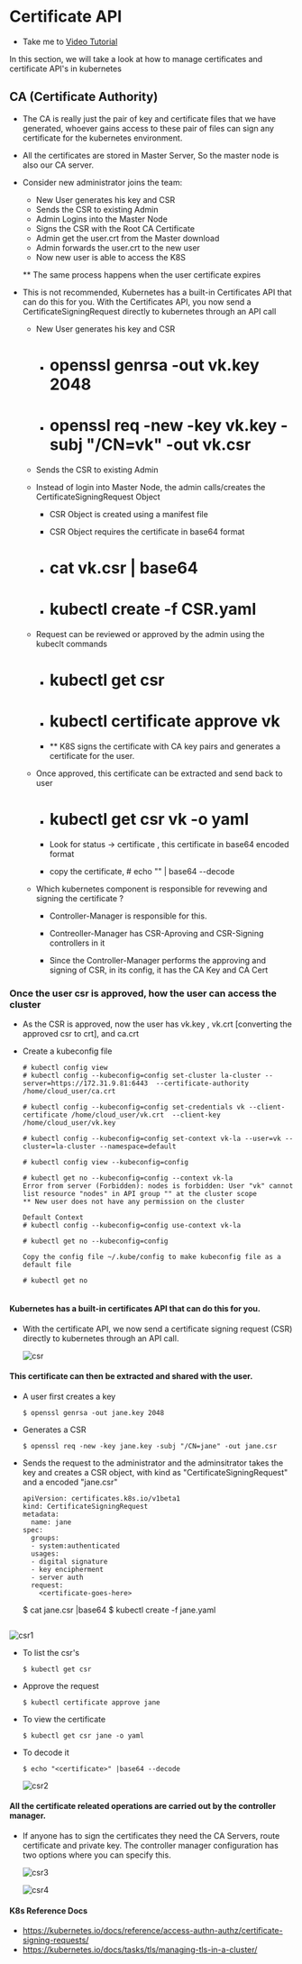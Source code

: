 # Certificate API
  - Take me to [Video Tutorial](https://kodekloud.com/courses/539883/lectures/9808253)
  
In this section, we will take a look at how to manage certificates and certificate API's in kubernetes

## CA (Certificate Authority)
- The CA is really just the pair of key and certificate files that we have generated, whoever gains access to these pair of files can sign any certificate for the kubernetes environment.



- All the certificates are stored in Master Server, So the master node is also our CA server. 

- Consider new administrator joins the team:
	
	- New User generates his key and CSR
	- Sends the CSR to existing Admin
	- Admin Logins into the Master Node
	- Signs the CSR with the Root CA Certificate
	- Admin get the user.crt from the Master download
	- Admin forwards the user.crt to the new user
	- Now new user is able to access the K8S


	** The same process happens when the user certificate expires


- This is not recommended, Kubernetes has a built-in Certificates API that can do this for you. With the Certificates API, you now send a CertificateSigningRequest directly to kubernetes through an API call
	- New User generates his key and CSR
      - # openssl genrsa -out vk.key 2048
      - # openssl req -new -key vk.key -subj "/CN=vk" -out vk.csr 


	- Sends the CSR to existing Admin

	- Instead of login into Master Node, the admin calls/creates the CertificateSigningRequest Object
      - CSR Object is created using a manifest file
      - CSR Object requires the certificate in base64 format
      - # cat vk.csr  | base64

      - # kubectl create -f CSR.yaml

	- Request can be reviewed or approved by the admin using the kubeclt commands
	  - # kubectl get csr
	  - # kubectl certificate approve vk

	  - ** K8S signs the certificate with CA key pairs and generates a certificate for the user.


	- Once approved, this certificate can be extracted and send back to user
	  - # kubectl get csr vk -o yaml
	  - Look for status -> certificate , this certificate in base64 encoded format

	  - copy the certificate, # echo "<certificate contents>" | base64 --decode


	- Which kubernetes component is responsible for revewing and signing the certificate ?
	  - Controller-Manager is responsible for this.
	  - Contreoller-Manager has CSR-Aproving and CSR-Signing controllers in it

	  - Since the Controller-Manager performs the approving and signing of CSR, in its config, it has the CA Key and CA Cert


### Once the user csr is approved, how the user can access the cluster
 
 - As the CSR is approved, now the user has vk.key , vk.crt [converting the approved csr to crt], and ca.crt
 - Create a kubeconfig file
   
   ```
   # kubectl config view
   # kubectl config --kubeconfig=config set-cluster la-cluster --server=https://172.31.9.81:6443  --certificate-authority /home/cloud_user/ca.crt
   
   # kubectl config --kubeconfig=config set-credentials vk --client-certificate /home/cloud_user/vk.crt  --client-key /home/cloud_user/vk.key
   
   # kubectl config --kubeconfig=config set-context vk-la --user=vk --cluster=la-cluster --namespace=default
   
   # kubectl config view --kubeconfig=config
   
   # kubectl get no --kubeconfig=config --context vk-la
   Error from server (Forbidden): nodes is forbidden: User "vk" cannot list resource "nodes" in API group "" at the cluster scope
   ** New user does not have any permission on the cluster
   
   Default Context
   # kubectl config --kubeconfig=config use-context vk-la
   
   # kubectl get no --kubeconfig=config
   
   Copy the config file ~/.kube/config to make kubeconfig file as a default file
   
   # kubectl get no
  

#### Kubernetes has a built-in certificates API that can do this for you. 
- With the certificate API, we now send a certificate signing request (CSR) directly to kubernetes through an API call.
   
  ![csr](../../images/csr.PNG)
   
#### This certificate can then be extracted and shared with the user.
- A user first creates a key
  ```
  $ openssl genrsa -out jane.key 2048
  ```
- Generates a CSR
  ```
  $ openssl req -new -key jane.key -subj "/CN=jane" -out jane.csr 
  ```
- Sends the request to the administrator and the adminsitrator takes the key and creates a CSR object, with kind as "CertificateSigningRequest" and a encoded "jane.csr"
  ```
  apiVersion: certificates.k8s.io/v1beta1
  kind: CertificateSigningRequest
  metadata:
    name: jane
  spec:
    groups:
    - system:authenticated
    usages:
    - digital signature
    - key encipherment
    - server auth
    request:
      <certificate-goes-here>
  ```
  $ cat jane.csr |base64 
  $ kubectl create -f jane.yaml
  ```
 ![csr1](../../images/csr1.PNG)
  
- To list the csr's
  ```
  $ kubectl get csr
  ```
- Approve the request
  ```
  $ kubectl certificate approve jane
  ```
- To view the certificate
  ```
  $ kubectl get csr jane -o yaml
  ```
- To decode it
  ```
  $ echo "<certificate>" |base64 --decode
  ```
  
  ![csr2](../../images/csr2.PNG)
  
#### All the certificate releated operations are carried out by the controller manager. 
- If anyone has to sign the certificates they need the CA Servers, route certificate and private key. The controller manager configuration has two options where you can specify this.

  ![csr3](../../images/csr3.PNG)
  
  ![csr4](../../images/csr4.PNG)
  
  
#### K8s Reference Docs
- https://kubernetes.io/docs/reference/access-authn-authz/certificate-signing-requests/
- https://kubernetes.io/docs/tasks/tls/managing-tls-in-a-cluster/
 
  


